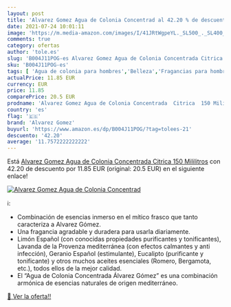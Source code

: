 ```yaml
---
layout: post
title: 'Alvarez Gomez Agua de Colonia Concentrad al 42.20 % de descuento'
date: 2021-07-24 10:01:11
image: 'https://m.media-amazon.com/images/I/41JRtWgpeYL._SL500_._SL400_.jpg'
comments: true
category: ofertas
author: 'tole.es'
slug: 'B004J11POG-es Alvarez Gomez Agua de Colonia Concentrada Citrica 150...'
sku: 'B004J11POG-es'
tags: [ 'Agua de colonia para hombres','Belleza','Fragancias para hombres','Perfumes y fragancias','agua','alvarez gomez','colonia','de', ]
actualPrice: 11.85 EUR
currency: EUR
price: 11.85
comparePrice: 20.5 EUR
prodname: 'Alvarez Gomez Agua de Colonia Concentrada  Citrica  150 Mililitros'
country: 'es'
flag: '🇪🇸'
brand: 'Alvarez Gomez'
buyurl: 'https://www.amazon.es/dp/B004J11POG/?tag=tolees-21'
descuento: '42.20'
average: '11.7572222222222'
---
```


Está [Alvarez Gomez Agua de Colonia Concentrada  Citrica  150 Mililitros](https://www.amazon.es/dp/B004J11POG/?tag=tolees-21) con 42.20 de descuento por 11.85 EUR (original: 20.5 EUR) en el siguiente enlace!

[![Alvarez Gomez Agua de Colonia Concentrad](https://m.media-amazon.com/images/I/41JRtWgpeYL._SL500_._SL400_.jpg)](https://www.amazon.es/dp/B004J11POG/?tag=tolees-21)

ℹ️:

- Combinación de esencias inmerso en el mítico frasco que tanto caracteriza a Alvarez Gómez.
- Una fragancia agradable y duradera para usarla diariamente.
- Limón Español (con conocidas propiedades purificantes y tonificantes), Lavanda de la Provenza mediterránea (con efectos calmantes y anti infección), Geranio Español (estimulante), Eucalipto (purificante y tonificante) y otros muchos aceites esenciales (Romero, Bergamota, etc.), todos ellos de la mejor calidad.
- El “Agua de Colonia Concentrada Álvarez Gómez” es una combinación armónica de esencias naturales de origen mediterráneo.

[🛒 Ver la oferta!!](https://www.amazon.es/dp/B004J11POG/?tag=tolees-21)
